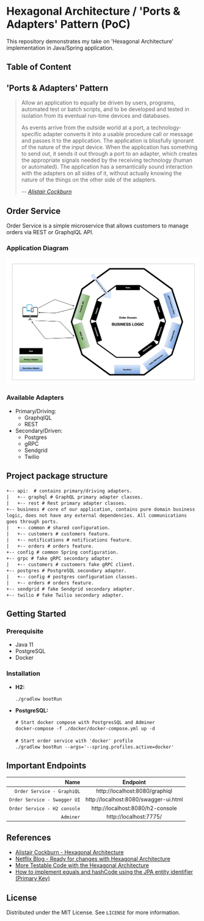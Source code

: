 # Hexagonal Architecture / 'Ports & Adapters' Pattern (PoC)

This repository demonstrates my take on 'Hexagonal Architecture' implementation in Java/Spring application.

## Table of Content

## 'Ports & Adapters' Pattern

> Allow an application to equally be driven by users, programs, automated test or batch scripts, and to be developed and tested in isolation from its eventual run-time devices and databases.
>
> As events arrive from the outside world at a port, a technology-specific adapter converts it into a usable procedure call or message and passes it to the application. The application is blissfully ignorant of the nature of the input device. When the application has something to send out, it sends it out through a port to an adapter, which creates the appropriate signals needed by the receiving technology (human or automated). The application has a semantically sound interaction with the adapters on all sides of it, without actually knowing the nature of the things on the other side of the adapters.
>
> -- <cite>[Alistair Cockburn][1]</cite>

[1]: https://alistair.cockburn.us/hexagonal-architecture/

## Order Service

Order Service is a simple microservice that allows customers to manage orders via REST or GraphqlQL API.

### Application Diagram

![architecture](./_docs/img/application-diagram.png)

### Available Adapters

* Primary/Driving:
    * GraphqlQL
    * REST
* Secondary/Driven:
    * Postgres
    * gRPC
    * Sendgrid
    * Twilio
  
## Project package structure

```shell
+-- api:  # contains primary/driving adapters.
|   +-- graphql # GraphQL primary adapter classes.
|   +-- rest # Rest primary adapter classes.
+-- business # core of our application, contains pure domain business logic, does not have any external dependencies. All communications goes through ports.
|   +-- common # shared configuration.
|   +-- customers # customers feature.
|   +-- notifications # notifications feature.
|   +-- orders # orders feature.
+-- config # common Spring configuration.
+-- grpc # fake gRPC secondary adapter.
|   +-- customers # customers fake gRPC client.
+-- postgres # PostgreSQL secondary adapter.
|   +-- config # postgres configuration classes.
|   +-- orders # orders feature.
+-- sendgrid # fake Sendgrid secondary adapter.
+-- twilio # fake Twilio secondary adapter.
```

## Getting Started

### Prerequisite

* Java 11
* PostgreSQL
* Docker

### Installation

* **H2:**
  ```shell
  ./gradlew bootRun
  ```
* **PostgreSQL:**
  ```shell
  # Start docker compose with PostgresSQL and Adminer
  docker-compose -f ./docker/docker-compose.yml up -d  
  
  # Start order service with 'docker' profile
  ./gradlew bootRun --args='--spring.profiles.active=docker'
  ```

## Important Endpoints

| Name | Endpoint | 
| -------------:|:--------:|
| `Order Service - GraphiQL` | http://localhost:8080/graphiql |
| `Order Service - Swagger UI` | http://localhost:8080/swagger-ui.html |
| `Order Service - H2 console` | http://localhost:8080/h2-console |
| `Adminer` | http://localhost:7775/ |

## References

* [Alistair Cockburn - Hexagonal Architecture](https://alistair.cockburn.us/hexagonal-architecture/)
* [Netflix Blog - Ready for changes with Hexagonal Architecture](https://netflixtechblog.com/ready-for-changes-with-hexagonal-architecture-b315ec967749)
* [More Testable Code with the Hexagonal Architecture](https://www.youtube.com/watch?v=ujb_O6myknY)
* [How to implement equals and hashCode using the JPA entity identifier (Primary Key)](https://vladmihalcea.com/how-to-implement-equals-and-hashcode-using-the-jpa-entity-identifier/)

## License

Distributed under the MIT License. See `LICENSE` for more information.

